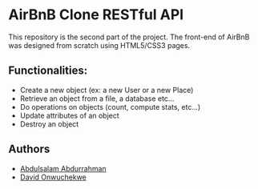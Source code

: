 # AirBnB Clone RESTful API

This repository is the second part of the project. The front-end of AirBnB was designed from scratch using HTML5/CSS3 pages.

## Functionalities:
- Create a new object (ex: a new User or a new Place)
- Retrieve an object from a file, a database etc...
- Do operations on objects (count, compute stats, etc...)
- Update attributes of an object
- Destroy an object

## Authors
- [Abdulsalam Abdurrahman](https://github.com/Bumblebig)
- [David Onwuchekwe](https://github.com/Marvid007)

